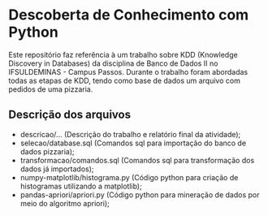 # Descoberta de Conhecimento com Python

Este repositório faz referência à um trabalho sobre KDD (Knowledge Discovery in Databases) da disciplina de Banco de Dados II no IFSULDEMINAS - Campus Passos. Durante o trabalho foram abordadas todas as etapas de KDD, tendo como base de dados um arquivo com pedidos de uma pizzaria.

<h2>Descrição dos arquivos</h2>

<ul>
  <li>descricao/... (Descrição do trabalho e relatório final da atividade);</li>
  <li>selecao/database.sql (Comandos sql para importação do banco de dados pizzaria);</li>
  <li>transformacao/comandos.sql (Comandos sql para transformação dos dados já importados);</li>
  <li>numpy-matplotlib/histograma.py (Código python para criação de histogramas utilizando a matplotlib);</li>
  <li>pandas-apriori/apriori.py (Código python para mineração de dados por meio do algoritmo apriori);</li>
</ul>
